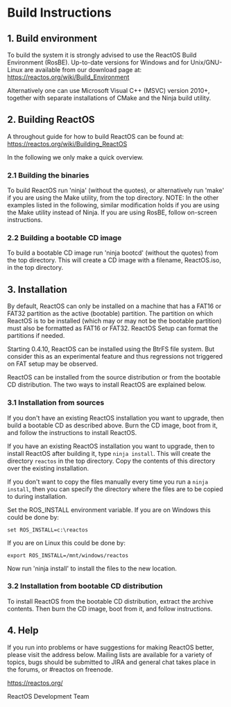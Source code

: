 # Build Instructions

## 1. Build environment
To build the system it is strongly advised to use the ReactOS Build Environment
(RosBE). Up-to-date versions for Windows and for Unix/GNU-Linux are available
from our download page at: https://reactos.org/wiki/Build_Environment

Alternatively one can use Microsoft Visual C++ (MSVC) version 2010+, together
with separate installations of CMake and the Ninja build utility.

## 2. Building ReactOS
A throughout guide for how to build ReactOS can be found at:
https://reactos.org/wiki/Building_ReactOS

In the following we only make a quick overview.

### 2.1 Building the binaries

To build ReactOS run 'ninja' (without the quotes), or alternatively run
'make' if you are using the Make utility, from the top directory.
NOTE: In the other examples listed in the following, similar modification
holds if you are using the Make utility instead of Ninja.
If you are using RosBE, follow on-screen instructions.

### 2.2 Building a bootable CD image

To build a bootable CD image run 'ninja bootcd' (without the quotes) from the
top directory. This will create a CD image with a filename, ReactOS.iso, in
the top directory.

## 3. Installation
By default, ReactOS can only be installed on a machine that has a FAT16 or FAT32
partition as the active (bootable) partition. The partition on which ReactOS is
to be installed (which may or may not be the bootable partition) must also be
formatted as FAT16 or FAT32. ReactOS Setup can format the partitions if
needed.

Starting 0.4.10, ReactOS can be installed using the BtrFS file system. But
consider this as an experimental feature and thus regressions not triggered on
FAT setup may be observed.

ReactOS can be installed from the source distribution or from the bootable CD
distribution. The two ways to install ReactOS are explained below.

### 3.1 Installation from sources

If you don't have an existing ReactOS installation you want to upgrade, then
build a bootable CD as described above. Burn the CD image, boot from it, and
follow the instructions to install ReactOS.

If you have an existing ReactOS installation you want to upgrade, then to
install ReactOS after building it, type `ninja install`. This will create
the directory `reactos` in the top directory. Copy the contents of this
directory over the existing installation.

If you don't want to copy the files manually every time you run a
`ninja install`, then you can specify the directory where the files are
to be copied to during installation.

Set the ROS_INSTALL environment variable. If you are on Windows this could be
done by:

`set ROS_INSTALL=c:\reactos`

If you are on Linux this could be done by:

`export ROS_INSTALL=/mnt/windows/reactos`

Now run 'ninja install' to install the files to the new location.


### 3.2 Installation from bootable CD distribution
To install ReactOS from the bootable CD distribution, extract the archive
contents. Then burn the CD image, boot from it, and follow instructions.

## 4. Help
If you run into problems or have suggestions for making ReactOS better, please
visit the address below. Mailing lists are available for a variety of topics,
bugs should be submitted to JIRA and general chat takes place in the forums,
or #reactos on freenode.

https://reactos.org/

ReactOS Development Team
